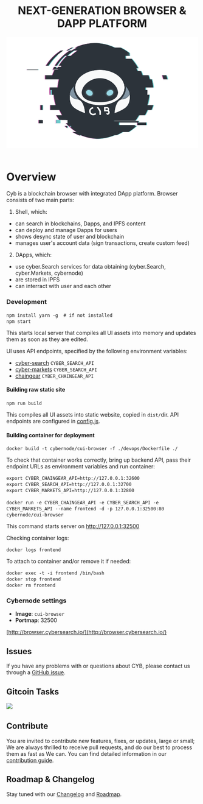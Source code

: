 
<h1 align="center">
NEXT-GENERATION BROWSER & DAPP PLATFORM
</h1>

<div align="center">
  <img src="/design/logo/readme.png"></a>
</div>


<div align="center">
   <img src="https://img.shields.io/circleci/project/github/cybercongress/cyb.svg?style=flat-square&longCache=true" alt="">
   <img src="https://img.shields.io/github/release/cybercongress/cyb.svg?style=flat-square&longCache=true" alt="">
   <img src="https://img.shields.io/github/license/cybercongress/cyb.svg?style=flat-square&longCache=true" alt="">
   <img src="https://img.shields.io/github/contributors/cybercongress/cyb.svg?style=flat-square&longCache=true" alt="">
   <img src="https://img.shields.io/badge/contributions-welcome-orange.svg?style=flat-square&longCache=true" alt="" />
   <a href="https://t.me/fuckgoogle"><img src="https://img.shields.io/badge/Join%20Us%20On-Telegram-2599D2.svg?style=flat-square&longCache=true" alt=""></a>
</div> 


# Overview

Cyb is a blockchain browser with integrated DApp platform. Browser consists of two main parts:

1. Shell, which:

- can search in blockchains, Dapps, and IPFS content
- can deploy and manage Dapps for users
- shows desync state of user and blockchain
- manages user's account data (sign transactions, create custom feed)

2. DApps, which:

- use cyber.Search services for data obtaining (cyber.Search, cyber.Markets, cybernode)
- are stored in IPFS
- can interract with user and each other

### Development

    npm install yarn -g  # if not installed
    npm start

This starts local server that compiles all UI assets into memory and
updates them as soon as they are edited.

UI uses API endpoints, specified by the following environment variables:

* [cyber-search](https://github.com/cybercongress/cyber-search) `CYBER_SEARCH_API`
* [cyber-markets](https://github.com/cybercongress/cyber-markets) `CYBER_SEARCH_API`
* [chaingear](https://github.com/cybercomgress//chaingear-api) `CYBER_CHAINGEAR_API`

#### Building raw static site

    npm run build

This compiles all UI assets into static website, copied in `dist/`dir.
API endpoints are configured in [config.js](https://github.com/cybercongress/cyber-ui/blob/master/config.js).

#### Building container for deployment

    docker build -t cybernode/cui-browser -f ./devops/Dockerfile ./
    
To check that container works correctly, bring up backend API, pass
their endpoint URLs as environment variables and run container:
    
    export CYBER_CHAINGEAR_API=http://127.0.0.1:32600
    export CYBER_SEARCH_API=http://127.0.0.1:32700
    export CYBER_MARKETS_API=http://127.0.0.1:32800
    
    docker run -e CYBER_CHAINGEAR_API -e CYBER_SEARCH_API -e CYBER_MARKETS_API --name frontend -d -p 127.0.0.1:32500:80 cybernode/cui-browser

This command starts server on http://127.0.0.1:32500

Checking container logs:

    docker logs frontend

To attach to container and/or remove it if needed:

    docker exec -t -i frontend /bin/bash
    docker stop frontend
    docker rm frontend

### Cybernode settings

* **Image**: `cui-browser`
* **Portmap**: 32500


[http://browser.cybersearch.io/](http://browser.cybersearch.io/)


## Issues

If you have any problems with or questions about CYB, please contact us through a 
[GitHub issue](https://github.com/cybercongress/cyb/issues).

## Gitcoin Tasks
<a href="https://gitcoin.co/explorer?q=cyber-browser">
    <img src="https://gitcoin.co/funding/embed?repo=https://github.com/cybercongress/cyber-browser">
</a>

## Contribute

You are invited to contribute new features, fixes, or updates, large or small; We are always thrilled to receive pull 
requests, and do our best to process them as fast as We can. You can find detailed information in our 
[contribution guide](./CONTRIBUTING.md).
 
## Roadmap & Changelog

Stay tuned with our [Changelog](./CHANGELOG.md) and [Roadmap](./ROADMAP.md).






